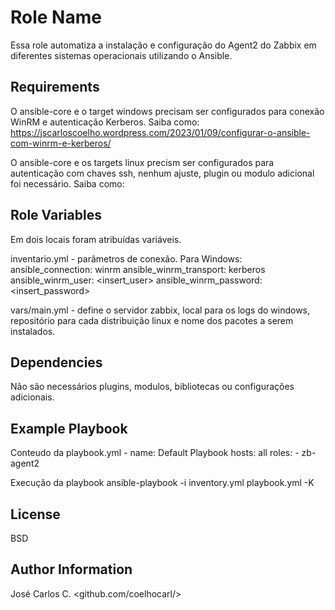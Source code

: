 Role Name
=========

Essa role automatiza a instalação e configuração do Agent2 do Zabbix em diferentes sistemas operacionais utilizando o Ansible.

Requirements
------------

O ansible-core e o target windows precisam ser configurados para conexão WinRM e autenticação Kerberos. Saiba como: https://jscarloscoelho.wordpress.com/2023/01/09/configurar-o-ansible-com-winrm-e-kerberos/ 

O ansible-core e os targets linux precism ser configurados para autenticação com chaves ssh, nenhum ajuste, plugin ou modulo adicional foi necessário. Saiba como: <pendente>

Role Variables
--------------

Em dois locais foram atribuídas variáveis. 

inventario.yml - parâmetros de conexão. 
Para Windows: 
ansible_connection: winrm
ansible_winrm_transport: kerberos
ansible_winrm_user: <insert_user>
ansible_winrm_password: <insert_password>

vars/main.yml - define o servidor zabbix, local para os logs do windows, repositório para cada distribuição linux e nome dos pacotes a serem instalados. 

Dependencies
------------

Não são necessários plugins, modulos, bibliotecas ou configurações adicionais. 

Example Playbook
----------------

Conteudo da playbook.yml
    - name: Default Playbook
      hosts: all
      roles:
        - zb-agent2

Execução da playbook 
  ansible-playbook -i inventory.yml playbook.yml -K

License
-------

BSD

Author Information
------------------

José Carlos C. <github.com/coelhocarl/>
